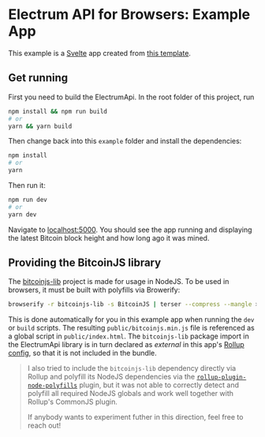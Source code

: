 # Electrum API for Browsers: Example App

This example is a [Svelte](https://svelte.dev) app created from
[this template](https://github.com/sveltejs/template).

## Get running

First you need to build the ElectrumApi. In the root folder of this project, run

```bash
npm install && npm run build
# or
yarn && yarn build
```

Then change back into this `example` folder and install the dependencies:

```bash
npm install
# or
yarn
```

Then run it:

```bash
npm run dev
# or
yarn dev
```

Navigate to [localhost:5000](http://localhost:5000). You should see the app running
and displaying the latest Bitcoin block height and how long ago it was mined.

## Providing the BitcoinJS library

The [bitcoinjs-lib](https://github.com/bitcoinjs/bitcoinjs-lib) project is made
for usage in NodeJS. To be used in browsers, it must be built with polyfills via
Browerify:

```bash
browserify -r bitcoinjs-lib -s BitcoinJS | terser --compress --mangle > public/bitcoinjs.min.js
```

This is done automatically for you in this example app when running the `dev` or
`build` scripts. The resulting `public/bitcoinjs.min.js` file is referenced as a
global script in `public/index.html`. The `bitcoinjs-lib` package import in the
ElectrumApi library is in turn declared as _external_ in this app's
[Rollup config](rollup.config.js#L37-L43), so that it is not included in the bundle.

> I also tried to include the `bitcoinjs-lib` dependency directly via Rollup and
> polyfill its NodeJS dependencies via the
> [`rollup-plugin-node-polyfills`](https://github.com/ionic-team/rollup-plugin-node-polyfills)
> plugin, but it was not able to correctly detect and polyfill all required NodeJS
> globals and work well together with Rollup's CommonJS plugin.
>
> If anybody wants to experiment futher in this direction, feel free to reach out!

